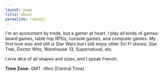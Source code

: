 ```yaml
---
layout: page
title: About
permalink: /about/
---
```


I'm an accountant by trade, but a gamer at heart. I play all kinds of games: board games, table-top RPGs, console games, and computer games. My first love was and still  is Star Wars but I still enjoy other Sci Fi shows: Star Trek, Doctor Who, Warehouse 13, Supernatural, etc.

I love dice of all shapes and sizes, and I speak French.

**Time Zone:** GMT -6hrs (Central Time)